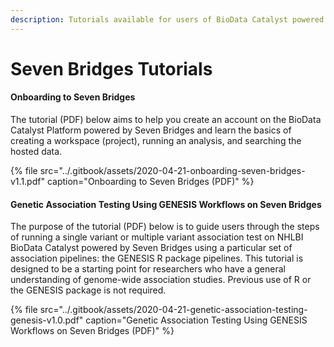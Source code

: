 ```yaml
---
description: Tutorials available for users of BioData Catalyst powered by Seven Bridges
---
```


# Seven Bridges Tutorials

#### Onboarding to Seven Bridges

The tutorial \(PDF\) below aims to help you create an account on the BioData Catalyst Platform powered by Seven Bridges and learn the basics of creating a workspace \(project\), running an analysis, and searching the hosted data. 

{% file src="../.gitbook/assets/2020-04-21-onboarding-seven-bridges-v1.1.pdf" caption="Onboarding to Seven Bridges \(PDF\)" %}

#### Genetic Association Testing Using GENESIS Workflows on Seven Bridges

The purpose of the tutorial \(PDF\) below is to guide users through the steps of running a single variant or multiple variant association test on NHLBI BioData Catalyst powered by Seven Bridges using a particular set of association pipelines: the GENESIS R package pipelines. This tutorial is designed to be a starting point for researchers who have a general understanding of genome-wide association studies. Previous use of R or the GENESIS package is not required.

{% file src="../.gitbook/assets/2020-04-21-genetic-association-testing-genesis-v1.0.pdf" caption="Genetic Association Testing Using GENESIS Workflows on Seven Bridges \(PDF\)" %}

